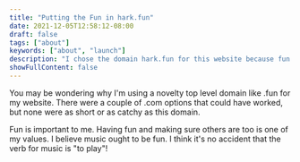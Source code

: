 ```yaml
---
title: "Putting the Fun in hark.fun"
date: 2021-12-05T12:58:12-08:00
draft: false
tags: ["about"]
keywords: ["about", "launch"]
description: "I chose the domain hark.fun for this website because fun is important to me and music is fun."
showFullContent: false
---
```

You may be wondering why I'm using a novelty top level domain like .fun for my website. There were a couple of .com options that could have worked, but none were as short or as catchy as this domain. 

Fun is important to me. Having fun and making sure others are too is one of my values. I believe music ought to be fun. I think it's no accident that the verb for music is "to play"!
